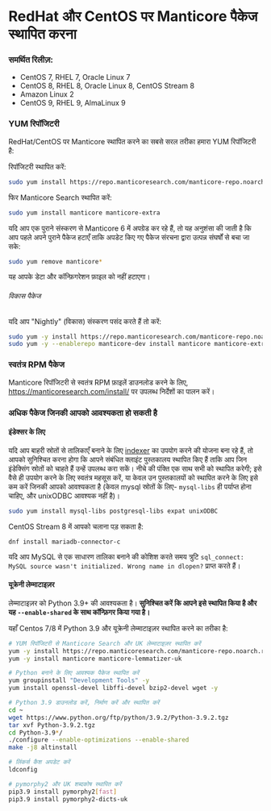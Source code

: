 # RedHat और CentOS पर Manticore पैकेज स्थापित करना

### समर्थित रिलीज़:

* CentOS 7, RHEL 7, Oracle Linux 7
* CentOS 8, RHEL 8, Oracle Linux 8, CentOS Stream 8
* Amazon Linux 2
* CentOS 9, RHEL 9, AlmaLinux 9

### YUM रिपॉजिटरी

RedHat/CentOS पर Manticore स्थापित करने का सबसे सरल तरीका हमारा YUM रिपॉजिटरी है:

रिपॉजिटरी स्थापित करें:
```bash
sudo yum install https://repo.manticoresearch.com/manticore-repo.noarch.rpm
```

फिर Manticore Search स्थापित करें:
```bash
sudo yum install manticore manticore-extra
```

यदि आप एक पुराने संस्करण से Manticore 6 में अपग्रेड कर रहे हैं, तो यह अनुशंसा की जाती है कि आप पहले अपने पुराने पैकेज हटाएँ ताकि अपडेट किए गए पैकेज संरचना द्वारा उत्पन्न संघर्षों से बचा जा सके:

```bash
sudo yum remove manticore*
```

यह आपके डेटा और कॉन्फ़िगरेशन फ़ाइल को नहीं हटाएगा।

###### विकास पैकेज
यदि आप "Nightly" (विकास) संस्करण पसंद करते हैं तो करें:

```bash
sudo yum -y install https://repo.manticoresearch.com/manticore-repo.noarch.rpm && \
sudo yum -y --enablerepo manticore-dev install manticore manticore-extra manticore-common manticore-server manticore-server-core manticore-tools manticore-executor manticore-buddy manticore-backup manticore-columnar-lib manticore-server-core-debuginfo manticore-tools-debuginfo manticore-columnar-lib-debuginfo  manticore-icudata manticore-galera manticore-galera-debuginfo manticore-language-packs manticore-load
```

### स्वतंत्र RPM पैकेज
Manticore रिपॉजिटरी से स्वतंत्र RPM फ़ाइलें डाउनलोड करने के लिए, https://manticoresearch.com/install/ पर उपलब्ध निर्देशों का पालन करें।

### अधिक पैकेज जिनकी आपको आवश्यकता हो सकती है
#### इंडेक्सर के लिए
यदि आप बाहरी स्रोतों से तालिकाएँ बनाने के लिए [indexer](../Data_creation_and_modification/Adding_data_from_external_storages/Plain_tables_creation.md#Indexer-tool) का उपयोग करने की योजना बना रहे हैं, तो आपको सुनिश्चित करना होगा कि आपने संबंधित क्लाइंट पुस्तकालय स्थापित किए हैं ताकि आप जिन इंडेक्सिंग स्रोतों को चाहते हैं उन्हें उपलब्ध करा सकें। नीचे की पंक्ति एक साथ सभी को स्थापित करेगी; इसे वैसे ही उपयोग करने के लिए स्वतंत्र महसूस करें, या केवल उन पुस्तकालयों को स्थापित करने के लिए इसे कम करें जिनकी आपको आवश्यकता है (केवल mysql स्रोतों के लिए- `mysql-libs` ही पर्याप्त होना चाहिए, और unixODBC आवश्यक नहीं है)।

```bash
sudo yum install mysql-libs postgresql-libs expat unixODBC
```

CentOS Stream 8 में आपको चलाना पड़ सकता है:

```
dnf install mariadb-connector-c
```

यदि आप MySQL से एक साधारण तालिका बनाने की कोशिश करते समय त्रुटि `sql_connect: MySQL source wasn't initialized. Wrong name in dlopen?` प्राप्त करते हैं।

#### यूक्रेनी लेम्माटाइज़र
लेम्माटाइज़र को Python 3.9+ की आवश्यकता है। **सुनिश्चित करें कि आपने इसे स्थापित किया है और यह `--enable-shared` के साथ कॉन्फ़िगर किया गया है।**

यहाँ Centos 7/8 में Python 3.9 और यूक्रेनी लेम्माटाइज़र स्थापित करने का तरीका है:

```bash
# YUM रिपॉजिटरी से Manticore Search और UK लेम्माटाइज़र स्थापित करें
yum -y install https://repo.manticoresearch.com/manticore-repo.noarch.rpm
yum -y install manticore manticore-lemmatizer-uk

# Python बनाने के लिए आवश्यक पैकेज स्थापित करें
yum groupinstall "Development Tools" -y
yum install openssl-devel libffi-devel bzip2-devel wget -y

# Python 3.9 डाउनलोड करें, निर्माण करें और स्थापित करें
cd ~
wget https://www.python.org/ftp/python/3.9.2/Python-3.9.2.tgz
tar xvf Python-3.9.2.tgz
cd Python-3.9*/
./configure --enable-optimizations --enable-shared
make -j8 altinstall

# लिंकर्स कैश अपडेट करें
ldconfig

# pymorphy2 और UK शब्दकोष स्थापित करें
pip3.9 install pymorphy2[fast]
pip3.9 install pymorphy2-dicts-uk
```
<!-- proofread -->

